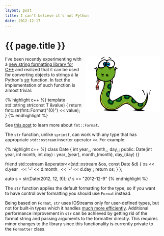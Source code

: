 ```yaml
---
layout: post
title: I can't believe it's not Python
date: 2012-12-17
---
```


{{ page.title }}
================

<div class="separator" style="clear:right; float:right; margin-left:1em; margin-bottom:1em">
    <img border=
    "0" src=
    "/img/python.png"
    title=
    "If it looks like Python and behaves like Python, then it probably is Python."
    width="240">
  </div>

I've been recently experimenting with a [new string formatting
library for C++](https://github.com/vitaut/format) and realized
that it can be used for converting objects to strings à la Python's
[str](http://docs.python.org/2/library/functions.html#str) function.
In fact the implementation of such function is almost trivial:

{% highlight c++ %}
template <typename T>
std::string str(const T &value) {
  return fmt::str(fmt::Format("{0}") << value);
}
{% endhighlight %}

See [this post](/2012/12/12/a-better-string-formatting-library-for-cplusplus.html)
to learn more about `fmt::Format`.

The `str` function, unlike `sprintf`, can work with any type that has
appropriate `std::ostream` inserter operator `<<`. For example:

{% highlight c++ %}
class Date {
  int year_, month_, day_;
 public:
  Date(int year, int month, int day)
  : year_(year), month_(month), day_(day) {}

  friend std::ostream &operator<<(std::ostream &os, const Date &d) {
    os << d.year_ << '-' << d.month_ << '-' << d.day_;
    return os;
  }
};

auto s = str(Date(2012, 12, 9));
// s == "2012-12-9"
{% endhighlight %}

The `str` function applies the default formatting for the type, so
if you want to have control over formatting you should use `Format` instead.

Being based on `Format`, `str` uses IOStreams only for user-defined types,
but not for built-in types which it handles
[much more efficiently](/2012/12/15/making-string-formatting-fast.html).
Additional performance improvement in `str` can be achieved by getting rid
of the format string and passing arguments to the formatter directly.
This requires minor changes to the library since this functionality is
currently private to the `Formatter` class.
